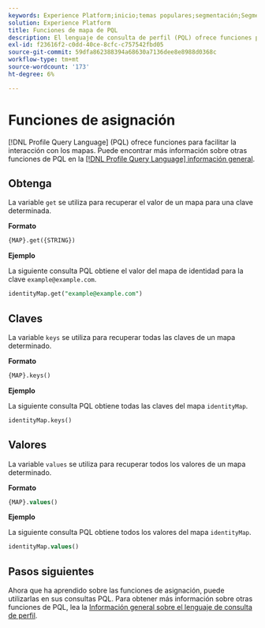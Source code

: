 ```yaml
---
keywords: Experience Platform;inicio;temas populares;segmentación;Segmentación;Servicio de segmentación;pql;PQL;Idioma de consulta de perfil;funciones de asignación;mapa;
solution: Experience Platform
title: Funciones de mapa de PQL
description: El lenguaje de consulta de perfil (PQL) ofrece funciones para facilitar la interacción con los mapas.
exl-id: f23616f2-c0dd-40ce-8cfc-c757542fbd05
source-git-commit: 59dfa862388394a68630a7136dee8e8988d0368c
workflow-type: tm+mt
source-wordcount: '173'
ht-degree: 6%

---
```


# Funciones de asignación

[!DNL Profile Query Language] (PQL) ofrece funciones para facilitar la interacción con los mapas. Puede encontrar más información sobre otras funciones de PQL en la [[!DNL Profile Query Language] información general](./overview.md).

## Obtenga

La variable `get` se utiliza para recuperar el valor de un mapa para una clave determinada.

**Formato**

```sql
{MAP}.get({STRING})
```

**Ejemplo**

La siguiente consulta PQL obtiene el valor del mapa de identidad para la clave `example@example.com`.

```sql
identityMap.get("example@example.com")
```

## Claves

La variable `keys` se utiliza para recuperar todas las claves de un mapa determinado.

**Formato**

```sql
{MAP}.keys()
```

**Ejemplo**

La siguiente consulta PQL obtiene todas las claves del mapa `identityMap`.

```sql
identityMap.keys()
```

## Valores

La variable `values` se utiliza para recuperar todos los valores de un mapa determinado.

**Formato**

```sql
{MAP}.values()
```

**Ejemplo**

La siguiente consulta PQL obtiene todos los valores del mapa `identityMap`.

```sql
identityMap.values()
```

## Pasos siguientes

Ahora que ha aprendido sobre las funciones de asignación, puede utilizarlas en sus consultas PQL. Para obtener más información sobre otras funciones de PQL, lea la [Información general sobre el lenguaje de consulta de perfil](./overview.md).
